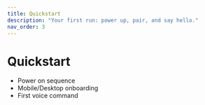 ```yaml
---
title: Quickstart
description: "Your first run: power up, pair, and say hello."
nav_order: 3
---
```


# Quickstart

-   Power on sequence
-   Mobile/Desktop onboarding
-   First voice command
